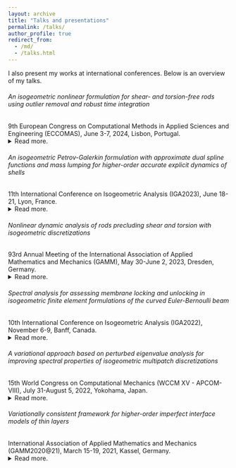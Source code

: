 ```yaml
---
layout: archive
title: "Talks and presentations"
permalink: /talks/
author_profile: true
redirect_from: 
  - /md/
  - /talks.html
---
```


<!-- If you have talk posts in /_talks/, used layout class defined in /_includes/archive-single.html

{% for post in site.talks reversed %}
  {% include archive-single.html %}
{% endfor %} -->
<div class="small">
I also present my works at international conferences. Below is an overview of my talks. 
</div> 


<!-- ECCOMAS 2024 -->
<h6>An isogeometric nonlinear formulation for shear- and torsion-free rods using outlier removal and robust time integration</h6>
<div class="small">
   9th European Congress on Computational Methods in Applied Sciences and Engineering (ECCOMAS), June 3-7, 2024, Lisbon, Portugal.
</div> 

<div class="small">
<details>
  <summary>Read more.</summary>
  <br/>
  In this work, we present an isogeometric nonlinear formulation based on the nonlinear shear- and torsion-free rods introduced by Gebhardt and Romero in [1] employing robust time integration and outlier removal approach. Omitting the director as an independent variable field, we reduce the number of degrees of freedom and obtain discrete solutions in multiple copies of the Euclidean space (R3), which is larger than the corresponding multiple copies of the manifold (R3 ×S2) obtained with standard Hermite finite elements. For implicit time integration, we choose a hybrid form of the mid-point rule and the trapezoidal rule that preserves the linear and angular momentum exactly and approximates the energy accurately. In addition, we apply a recently introduced approach for outlier removal by Hiemstra et al. [2] that reduces high-frequency content in the response without affecting the accuracy, ensuring robustness of our nonlinear discrete formulation. We illustrate the efficiency of our nonlinear discrete formulation for static and transient rods under different loading conditions, demonstrating good accuracy in space, time and the frequency domain. Our numerical example coincides with a relevant application case, the simulation of mooring lines.<br/>
  <br/>
  <b>References</b>:<br/>

  [1] C. G. Gebhardt, I. Romero, On a nonlinear rod exhibiting only axial and bending deformations: mathematical modeling and numerical implementation. Acta Mechanica 232 (10) (2021) 3825–3847.<br/>
  
  [2] R. R. Hiemstra, T. J. R. Hughes, A. Reali, D. Schillinger, Removal of spurious outlier frequencies and modes from isogeometric discretizations of second- and fourth-order problems in one, two, and three dimensions. Computer Methods in Applied Mechanics and Engineering 387 (2021) 114115.

</details>
</div> 


<!-- IGA 2023 -->
<h6>An isogeometric Petrov-Galerkin formulation with approximate dual spline functions and mass lumping for higher-order accurate explicit 
dynamics of shells</h6>
<div class="small">
   11th International Conference on Isogeometric Analysis (IGA2023), June 18-21, Lyon, France.
</div> 


<div class="small">
<details>
  <summary>Read more.</summary>
  <br/>
  In structural dynamics, particularly in crash and metal forming simulations, explicit methods have broad applications. Commercial codes of these computations, such as LS-DYNA, PAM-CRASH, and RADIOSS, rely on three key ingredients to achieve highly efﬁcient transient calculations: (1) low memory requirements; (2) an efﬁcient solve; and (3) relatively large critical time-step values. These ingredients are present in contemporary linear finite element codes based on mass lumping [1]. In this talk, we present a higher order accurate mass lumping technique within the context of isogeometric analysis. Our method uses compactly supported test functions that are ''approximate'' dual functionals of B-splines [2]. Because these dual functionals are linear combinations of the same B-splines, the spanning test space remains unaltered. Lumping the Galerkin mass matrix yields an identity matrix, eliminating the need for matrix inversion. We discuss two approaches that weakly and strongly enforce the essential boundary conditions without losing variational consistency and negatively affecting the accuracy. We demonstrate via numerical examples of thin-walled structures in explicit dynamics settings that using our approach retains high order accuracy. This is further supported by good spectrum properties and high efficiency of the explicit scheme.<br/>
  <br/>
  <b>References</b>:<br/>

  [1] Hughes, T. J. R., The Finite Element Method: Linear Static and Dynamic Finite Element Analysis. Dover Publications, 2003.<br/>

  [2] Chui, C. K., He, W., and Stöckler, J., Nonstationary tight wavelet frames, I: Bounded intervals. Applied and Computational Harmonic Analysis (2004) 17 (2): 141–197.
</details>
</div> 




<!-- GAMM 2023 -->
<h6>Nonlinear dynamic analysis of rods precluding shear and torsion with isogeometric discretizations</h6>
<div class="small">
   93rd Annual Meeting of the International Association of Applied Mathematics and Mechanics (GAMM), May 30-June 2, 2023, Dresden, Germany.
</div> 

<div class="small">
<details>
  <summary>Read more.</summary>
  <br/>
  In this work, we investigate, in the context of isogeometric analysis (IGA) [1], the recently developed formulation of nonlinear rods exhibiting only axial and bending deformations introduced in [2]. We utilize the higher-order continuity of smooth spline functions which naturally fulfill the C1 continuity required by the nonlinear formulation of [2]. The number of discrete variable fields, compared to the standard spatial discretization scheme using cubic C1 Hermite polynomials in the same reference, thus can be reduced. The resulting discrete solution belongs to R3 that is larger than the manifold (R3 × S2) of the standard scheme, however, might not preserve the same manifold structure. Inspired by [2], we employ the implicit time integration scheme that is a hybrid combination of the midpoint and trapezoidal rules. It approximately preserves the energy and exactly preserves the linear angular momentum, and thus is efficient and robust for our investigation. We demonstrate, via two- and three-dimensional numerical examples of rods, that isogeometric discretizations of the same polynomial degree and smoothness are less robust than the standard spatial discretization scheme using Hermite polynomials. Their robustness can be improved by using, for instance, the strong approach of outlier removal, or by reducing the time step. We illustrate, via an example of a swinging rod under non- and conservative, and pulsating forces, that the improved discretization scheme thus can be employed for highly nonlinear cases. We also show that the configuration-dependent mass matrix of the studied formulation behaves irregularly and thus cannot be simplified to a conﬁguration-independent one.<br/>
  <br/>
  <b>References</b>:<br/>

  [1] T. J. R. Hughes, J. A. Cottrell, Y. Bazilevs, Isogeometric analysis: CAD, finite elements, NURBS, exact geometry and mesh refinement. Computer Methods in Applied Mechanics and Engineering 194 (39) (2005) 4135–4195.<br/>

  [2] C. G. Gebhardt, I. Romero, On a nonlinear rod exhibiting only axial and bending deformations: mathematical modeling and numerical implementation. Acta Mechanica 232 (10) (2021) 3825–3847.
</details>
</div> 



<!-- GACM 2022 + IGA 2022 -->
<h6>Spectral analysis for assessing membrane locking and unlocking in isogeometric finite element formulations of the curved Euler-Bernoulli beam</h6>
<div class="small">
   10th International Conference on Isogeometric Analysis (IGA2022), November 6-9, Banff, Canada.
   <!-- 9th GACM Colloquium on Computational Mechanics, September 21-23, 2022, Essen, Germany. -->
</div> 


<div class="small">
<details>
  <summary>Read more.</summary>
  <br/>
  In finite element discretizations of curved beam and shell models, membrane locking refers to the phenomenon of artificial bending stiffness due to the coupling of the bending response and membrane response caused by the local curvature [1,2], which negatively affects accuracy and convergence. The development of locking-preventing discretization technology has a history of more than 40 years, first within classical finite elements and then in isogeometric analysis. Given the multitude of formulations addressing membrane locking, the question arises how to best compare and assess their accuracy and effectivity. In this talk, we present spectral analysis as a tool to assess locking phenomena in finite element formulations and the effectiveness of locking-free formulations [3]. Via comparison the difference between eigenvalue and mode error curves computed on coarse meshes with "asymptotic" error curves computed on "overkill" meshes, locking can be identified and "measured". To demonstrate the intimate relation between membrane locking and spectral accuracy, we focus on the example of a circular ring discretized with isogeometric curved Euler-Bernoulli beam elements. We show that the transverse-displacement-dominating modes are locking-prone, while the circumferential-displacement-dominating modes are naturally locking-free. We use eigenvalue and mode errors to assess five isogeometric finite element formulations in terms of their locking-related efficiency: the displacement-based formulation with full and reduced integration and three locking-free formulations based on the B-bar, discrete strain gap, and Hellinger-Reissner methods. Our study shows that spectral analysis uncovers locking-related effects across the spectrum of eigenvalues and eigenmodes, rigorously characterizing membrane locking in the displacement-based formulation and unlocking in the locking-free formulations.<br/>
  <br/>
  <b>References</b>:<br/>

  [1] Stolarski, H. and Belytschko, T., Membrane locking and reduced integration for curved elements. Journal of Applied Mechanics, Transactions ASME (1982) 49 (1): 172–176.<br/>

  [2] Bischoff, M., Ramm, E. and Irslinger, J., Models and finite elements for thin-walled structures. Encyclopedia of Computational Mechanics Second Edition (2018) 1–86.<br/>

  [3] Nguyen, T.-H., Hiemstra, R. R. and Schillinger, D., Leveraging spectral analysis to elucidate membrane locking and unlocking in isogeometric finite element formulations of the curved Euler-Bernoulli beam. Computer Methods in Applied Mechanics and Engineering (2021) 388: 114240.
</details>
</div> 






<!-- WCCM 2022 -->
<h6>A variational approach based on perturbed eigenvalue analysis for improving spectral properties of isogeometric multipatch discretizations</h6>
<div class="small">
   15th World Congress on Computational Mechanics (WCCM XV - APCOM-VIII), July 31-August 5, 2022, Yokohama, Japan.
</div> 

<div class="small">
<details>
  <summary>Read more.</summary>
  <br/>
  A key advantage of isogeometric discretizations is their accurate and well-behaved eigenfrequencies and eigenmodes. For degree two and higher, however, the so-called optical branches formed by spurious outlier frequencies and modes may appear due to boundaries or reduced continuity at patch interfaces [1, 2]. The outlier frequencies are signiﬁcantly overestimated, which unnecessarily reduce the stable critical time-step size in explicit dynamics calculations. Moreover, the outlier modes behave in a spurious manner and may have a negative impact on the solution accuracy and robustness, particularly in hyperbolic problems [3]. In this talk, we present (a) a variational approach based on perturbed eigenvalue analysis to improve the spectral properties of isogeometric multipatch discretizations; and (b) a scheme for estimating optimal scaling parameters of the added perturbation term such that the outlier frequencies are effectively reduced and the accuracy in the remainder of the spectrum and modes is not negatively affected; and (c) how to cast this scheme into a pragmatic iterative procedure that can be readily implemented in any isogeometric analysis framework. We verify numerically via spectral analysis of second-and fourth-order problems that the proposed approach improves spectral properties of isogeometric multipatch discretizations in the one- and multidimensional setting. For exemplary membrane and plate structures, we confirm that our approach maintains spatial accuracy and enables a larger critical time-step size. We also demonstrate that it does not depend on the polynomial degree of spline basis functions.<br/>
  <br/>
  <b>References</b>:<br/>

  [1] Cottrell, J. A., Reali, A., Bazilevs, Y. and Hughes, T. J. R., Isogeometric analysis of structural
vibrations. Computer Methods in Applied Mechanics and Engineering (2006) 195 (41): 5257–5296.<br/>

  [2] Puzyrev V., Deng, Q. and Calo, V. Spectral approximation properties of isogeometric analysis with variable continuity. Computer Methods in Applied Mechanics and Engineering (2018) 334: 22–39.<br/>

  [3] Hughes, T. J. R., Evans, J. A. and Reali, A., Finite element and NURBS approximations of eigenvalue, boundary-value, and initial-value problems. Computer Methods in Applied Mechanics and Engineering (2014) 272: 290–320.
</details>
</div> 




<!-- GAMM 2021 -->
<h6>Variationally consistent framework for higher-order imperfect interface models of thin layers</h6>
<div class="small">
   International Association of Applied Mathematics and Mechanics (GAMM2020@21), March 15-19, 2021, Kassel, Germany.
</div> 

<div class="small">
<details>
  <summary>Read more.</summary>
  <br/>
  In composite structures, thin films and coatings are typically used to prevent damage or to increase structure durability. Direct numerical simulation of their mechanical response requires extreme fine mesh sizes and is thus computationally expensive. Therefore, a finite-thickness interphase model is often approximated by an interface model of zero thickness, based on the reformulation of its mechanical effects as jump conditions in the relevant fields [1]. In this talk, we present a) an extension of an existing first-order into a new higher-order accurate interface model which involves higher-order differential operators in the jump formulation; and b) a variationally consistent framework combining higher-order smooth spline basis functions and cut finite element methods for its numerical approximation [2]. We demonstrate robustness and accuracy of this framework via a two-dimensional Laplace problem with a thin circular
  interphase.<br/>
  <br/>
  <b>References</b>:<br/>

  [1] Y. Benveniste and T. Miloh (2001): Imperfect soft and stiff interfaces in two-dimensional elasticity. Mechanics of Materials, 33:309-323, 2001.<br/>

  [2] Z. Han, S.K.F. Stoter, C.T. Wu, C. Cheng, A. Mantzaflaris, S. Mogilevskaya, D. Schillinger (2019): Consistent discretization of higher-order interface models for thin layers and elastic material surfaces, enabled by isogeometric cut-cell methods. Computer Methods in Applied Mechanics and Engineering, 350:245-267, 2019.
</details>
</div> 
